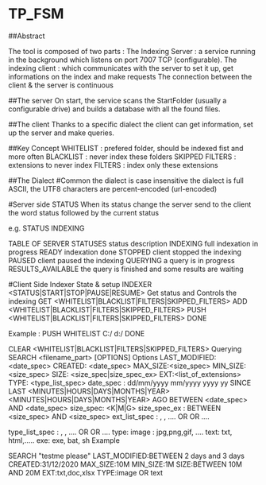 # TP_FSM

##Abstract

The tool is composed of two parts : 
The Indexing Server : a service running in the background which listens on port 7007 TCP (configurable).
The indexing client : which communicates with the server to set it up, get informations on the index and make requests
The connection between the client & the server is continuous

##The server 
On start, the service scans the StartFolder (usually a configurable drive) and builds a database with all the found files.

##The client
Thanks to a specific dialect the client can get information, set up the server and make queries.

##Key Concept
WHITELIST : prefered folder, should be indexed fist and more often
BLACKLIST : never index these folders
SKIPPED FILTERS : extensions to never index
FILTERS : index only these extensions

##The Dialect
#Common
the dialect is case insensitive
the dialect is full ASCII, the UTF8 characters are percent-encoded (url-encoded)

#Server side
STATUS
When its status change the server send to the client the word status followed by the current status

e.g. STATUS INDEXING

TABLE OF SERVER STATUSES
status
description
INDEXING
full indexation in progress
READY
indexation done
STOPPED
client stopped the indexing
PAUSED
client paused the indexing
QUERYING
a query is in progress
RESULTS_AVAILABLE
the query is finished and some results are waiting

#Client Side
Indexer State & setup
INDEXER <STATUS|START|STOP|PAUSE|RESUME>
Get status and Controls the indexing
GET <WHITELIST|BLACKLIST|FILTERS|SKIPPED_FILTERS>
ADD <WHITELIST|BLACKLIST|FILTERS|SKIPPED_FILTERS> <folder to add>
PUSH <WHITELIST|BLACKLIST|FILTERS|SKIPPED_FILTERS>  <folders to add>  DONE

Example :
PUSH WHITELIST
C:/
d:/
DONE

CLEAR <WHITELIST|BLACKLIST|FILTERS|SKIPPED_FILTERS>
Querying
SEARCH <filename_part> [OPTIONS]
Options
LAST_MODIFIED: <date_spec>
CREATED: <date_spec>
MAX_SIZE:<size_spec>
MIN_SIZE: <size_spec>
SIZE: <size_spec|size_spec_ex>
EXT:<list_of_extensions>
TYPE: <type_list_spec>
date_spec : 
dd/mm/yyyy
mm/yyyy
yyyy
yy
SINCE LAST <number> <MINUTES|HOURS|DAYS|MONTHS|YEAR>
<number> <MINUTES|HOURS|DAYS|MONTHS|YEAR> AGO
BETWEEN <date_spec> AND <date_spec>
size_spec:
<number><K|M|G>
size_spec_ex : 
BETWEEN <size_spec> AND <size_spec>
ext_list_spec : 
<ext>, <ext>, ….
<ext> OR <ext> OR ….

type_list_spec : 
<type>, <type>, ….
<type> OR <type> OR ….
type:
image : jpg,png,gif, ….
text: txt, html,.....
exe: exe, bat, sh
Example

SEARCH "testme please" 
LAST_MODIFIED:BETWEEN 2 days and 3 days 
CREATED:31/12/2020 
MAX_SIZE:10M 
MIN_SIZE:1M 
SIZE:BETWEEN 10M AND 20M 
EXT:txt,doc,xlsx 
TYPE:image OR text
